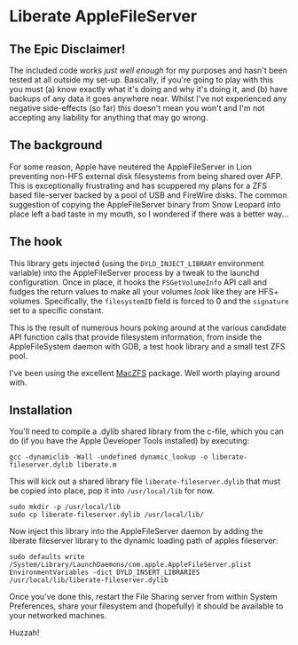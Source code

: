 # Liberate AppleFileServer

## The Epic Disclaimer!

The included code works _just well enough_ for my purposes and hasn't been tested at all outside my set-up. Basically, if you're going to play with this you must (a) know exactly what it's doing and why it's doing it, and (b) have backups of any data it goes anywhere near. Whilst I've not experienced any negative side-effects (so far) this doesn't mean you won't and I'm not accepting any liability for anything that may go wrong.

## The background

For some reason, Apple have neutered the AppleFileServer in Lion preventing non-HFS external disk filesystems from being shared over AFP. This is exceptionally frustrating and has scuppered my plans for a ZFS based file-server backed by a pool of USB and FireWire disks. The common suggestion of copying the AppleFileServer binary from Snow Leopard into place left a bad taste in my mouth, so I wondered if there was a better way...

## The hook

This library gets injected (using the `DYLD_INJECT_LIBRARY` environment variable) into the AppleFileServer process by a tweak to the launchd configuration. Once in place, it hooks the `FSGetVolumeInfo` API call and fudges the return values to make all your volumes _look_ like they are HFS+ volumes. Specifically, the `filesystemID` field is forced to 0 and the `signature` set to a specific constant.

This is the result of numerous hours poking around at the various candidate API function calls that provide filesystem information, from inside the AppleFileSystem daemon with GDB, a test hook library and a small test ZFS pool.

I've been using the excellent [MacZFS](http://code.google.com/p/maczfs/) package. Well worth playing around with.

## Installation

You'll need to compile a .dylib shared library from the c-file, which you can do (if you have the Apple Developer Tools installed) by executing:

    gcc -dynamiclib -Wall -undefined dynamic_lookup -o liberate-fileserver.dylib liberate.m
    
This will kick out a shared library file `liberate-fileserver.dylib` that must be copied into place, pop it into `/usr/local/lib` for now.

    sudo mkdir -p /usr/local/lib
    sudo cp liberate-fileserver.dylib /usr/local/lib/

Now inject this library into the AppleFileServer daemon by adding the liberate fileserver library to the dynamic loading path of apples fileserver:

    sudo defaults write /System/Library/LaunchDaemons/com.apple.AppleFileServer.plist  EnvironmentVariables -dict DYLD_INSERT_LIBRARIES /usr/local/lib/liberate-fileserver.dylib 
  
Once you've done this, restart the File Sharing server from within System Preferences, share your filesystem and (hopefully) it should be available to your networked machines.

Huzzah!

